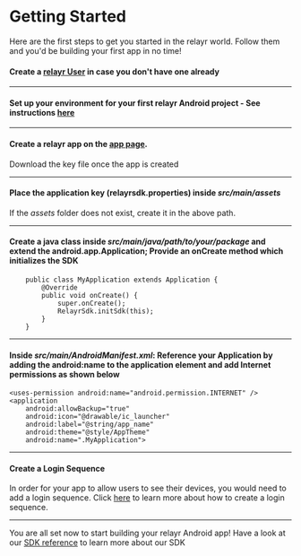 # Getting Started

Here are the first steps to get you started in the relayr world. Follow them and you'd be building your first app in no time!

#### Create a [relayr User](https://api.relayr.io/oauth2/auth?client_id=D-aSJGtuUeQPwIgos1Xt_xAhXzo9RpiR&redirect_uri=https://developer.relayr.io/dashboard/scrape&response_type=token&scope=access-own-user-info+configure-devices) in case you don't have one already

----------

#### Set up your environment for your first relayr Android project - See instructions [here](https://developer.relayr.io/documents/Android/AndroidEnvironment)

----------

####  Create a relayr app on the [app page](https://developer.relayr.io/dashboard/apps/myApps). 
Download the key file once the app is created
 
----------

####  Place the application key (relayrsdk.properties) inside *src/main/assets* 

If the *assets* folder does not exist, create it in the above path.

----------

#### Create a java class inside *src/main/java/path/to/your/package* and extend the android.app.Application; Provide an onCreate method which initializes the SDK 
   
	    public class MyApplication extends Application {
	        @Override
	        public void onCreate() {
	            super.onCreate();
	            RelayrSdk.initSdk(this);
	        }
	    }

----------

	    
####  Inside *src/main/AndroidManifest.xml*: Reference your Application by adding the android:name to the application element and add Internet permissions as shown below
    
    <uses-permission android:name="android.permission.INTERNET" />
    <application
        android:allowBackup="true"
        android:icon="@drawable/ic_launcher"
        android:label="@string/app_name"
        android:theme="@style/AppTheme"
        android:name=".MyApplication">

----------

    
####  Create a Login Sequence

In order for your app to allow users to see their devices, you would need to add a login sequence. Click [here](https://developer.relayr.io/documents/Android/LoginSequence) to learn more about how to create a login sequence.   
  
----------

You are all set now to start building your relayr Android app! Have a look at our <a href= "https://developer.relayr.io/rendered-doc/javadoc/index.html" target="_blank">SDK reference</a> to learn more about our SDK	